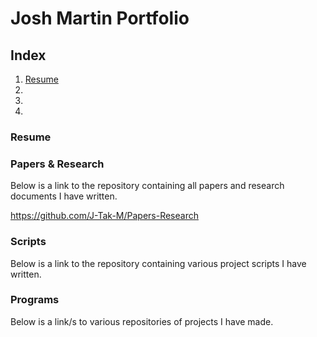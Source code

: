# Josh Martin Portfolio
## Index
1. [Resume](https://github.com/J-Tak-M/Josh-M.github.io/blob/main/README.md#resume)
2. 
3. 
4. 

### Resume

### Papers & Research
Below is a link to the repository containing all papers and research documents I have written.

https://github.com/J-Tak-M/Papers-Research


### Scripts
Below is a link to the repository containing various project scripts I have written.

### Programs
Below is a link/s to various repositories of projects I have made.
